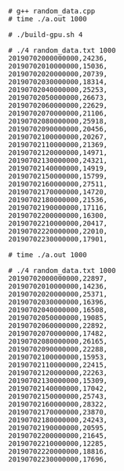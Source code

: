 <pre>

# g++ random_data.cpp
# time ./a.out 1000

# ./build-gpu.sh 4

# ./4 random_data.txt 1000
20190702000000000,24236,
20190702010000000,15036,
20190702020000000,20739,
20190702030000000,18314,
20190702040000000,25253,
20190702050000000,26673,
20190702060000000,22629,
20190702070000000,21106,
20190702080000000,25918,
20190702090000000,20456,
20190702100000000,20267,
20190702110000000,21369,
20190702120000000,14971,
20190702130000000,24321,
20190702140000000,14919,
20190702150000000,15799,
20190702160000000,27511,
20190702170000000,14720,
20190702180000000,21536,
20190702190000000,17116,
20190702200000000,16300,
20190702210000000,20417,
20190702220000000,22010,
20190702230000000,17901,

# time ./a.out 1000

# ./4 random_data.txt 1000
20190702000000000,22897,
20190702010000000,14236,
20190702020000000,25371,
20190702030000000,16396,
20190702040000000,16508,
20190702050000000,19085,
20190702060000000,22892,
20190702070000000,17482,
20190702080000000,26165,
20190702090000000,22288,
20190702100000000,15953,
20190702110000000,22415,
20190702120000000,22263,
20190702130000000,15309,
20190702140000000,17042,
20190702150000000,25743,
20190702160000000,28322,
20190702170000000,23870,
20190702180000000,24243,
20190702190000000,20595,
20190702200000000,21645,
20190702210000000,12285,
20190702220000000,18816,
20190702230000000,17696,
</pre>